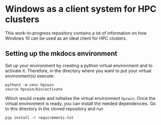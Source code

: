 # Windows as a client system for HPC clusters

This work-in-progress repository contains a lot of information on how Windows 10 can be used as an ideal client for HPC clusters.

## Setting up the mkdocs environment

Set up your environment by creating a python virtual environment and to activate it.
Therefore, in the directory where you want to put your virtual environment(s) execute:

```
python3 -m venv hpcwin
source hpcwin/bin/activate
```

Which would create and initialise the virtual environment `hpcwin`. 
Once the virtual environment is ready, you can install the needed dependencies.
Go to this directory in the cloned repository and run

```
pip install -r requirements.txt
```